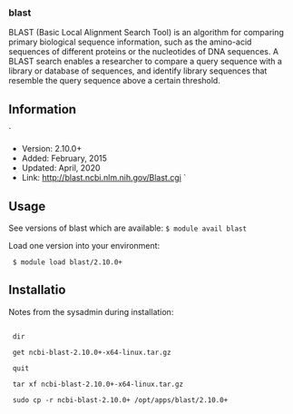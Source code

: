 ### blast 
BLAST (Basic Local Alignment Search Tool) is an algorithm for comparing primary biological sequence information, such as the amino-acid sequences of different proteins or the nucleotides of DNA sequences. A BLAST search enables a researcher to compare a query sequence with a library or database of sequences, and identify library sequences that resemble the query sequence above a certain threshold.

## Information
`
  * Version: 2.10.0+
  * Added: February, 2015
  * Updated: April, 2020
  * Link: http://blast.ncbi.nlm.nih.gov/Blast.cgi
`

## Usage

See versions of blast which are available:
`$ module avail blast`

Load one version into your environment:

` $ module load blast/2.10.0+`

## Installatio
Notes from the sysadmin during installation:

``` lftp ftp.ncbi.nlm.nih.gov/blast/executables/blast+/LATEST
 
 dir
 
 get ncbi-blast-2.10.0+-x64-linux.tar.gz
 
 quit
 
 tar xf ncbi-blast-2.10.0+-x64-linux.tar.gz
 
 sudo cp -r ncbi-blast-2.10.0+ /opt/apps/blast/2.10.0+ 
 ```
